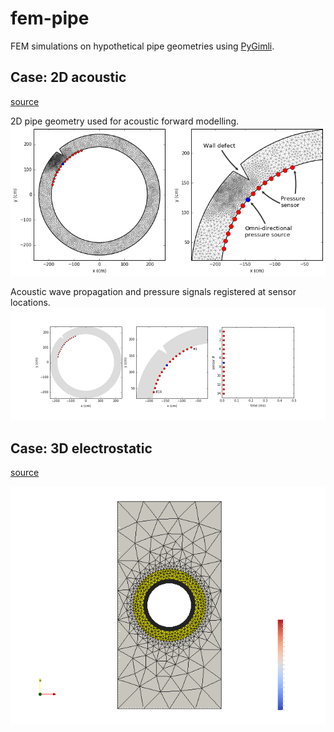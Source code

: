# fem-pipe
FEM simulations on hypothetical pipe geometries
using [PyGimli](http://www.pygimli.org/).

## Case: 2D acoustic
[source](https://github.com/peberg/fem-pipe/blob/master/pipe_2D_acoustic.ipynb)

2D pipe geometry used for acoustic forward modelling.
![](mesh.png)

Acoustic wave propagation and pressure signals registered at sensor locations.
![](div_p.gif)

## Case: 3D electrostatic
[source](https://github.com/peberg/fem-pipe/blob/master/pipe_2D_acoustic.ipynb)


![](geom_raw.png)
